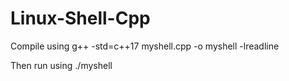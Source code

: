 # Linux-Shell-Cpp

Compile using g++ -std=c++17 myshell.cpp -o myshell -lreadline


Then run using  ./myshell
